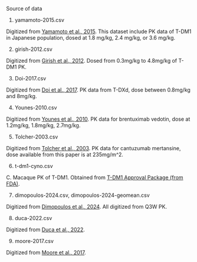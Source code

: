 Source of data 

1. yamamoto-2015.csv

Digitized from [Yamamoto et al., 2015](https://academic.oup.com/jjco/article/45/1/12/887438). This dataset include PK data of T-DM1 in Japanese population, dosed at 1.8 mg/kg, 2.4 mg/kg, or 3.6 mg/kg.

2. girish-2012.csv

Digitized from [Girish et al., 2012](https://link.springer.com/article/10.1007/s00280-011-1817-3). Dosed from 0.3mg/kg to 4.8mg/kg of T-DM1 PK. 

3. Doi-2017.csv

Digitized from [Doi et al., 2017](https://pubmed.ncbi.nlm.nih.gov/29037983/). PK data from T-DXd, dose between 0.8mg/kg and 8mg/kg. 

4. Younes-2010.csv

Digitized from [Younes et al., 2010](https://www.nejm.org/doi/full/10.1056/NEJMoa1002965). PK data for brentuximab vedotin, dose at 1.2mg/kg, 1.8mg/kg, 2.7mg/kg.  

5. Tolcher-2003.csv

Digitized from [Tolcher et al., 2003](https://pubmed.ncbi.nlm.nih.gov/12525512/). PK data for cantuzumab mertansine, dose available from this paper is at 235mg/m^2. 

6. t-dm1-cyno.csv

C. Macaque PK of T-DM1. Obtained from [T-DM1 Approval Package (from FDA)](https://www.accessdata.fda.gov/drugsatfda_docs/nda/2013/125427Orig1s000TOC.cfm). 

7. dimopoulos-2024.csv, dimopoulos-2024-geomean.csv

Digitized from [Dimopoulos et al., 2024](https://www.tandfonline.com/doi/full/10.1080/10428194.2024.2373331). All digitized from Q3W PK. 

8. duca-2022.csv

Digitized from [Duca et al., 2022](https://aacrjournals.org/mct/article/21/4/625/689567/A-First-in-Human-Phase-I-Multicenter-Open-Label). 

9. moore-2017.csv

Digitized from [Moore et al., 2017](https://pmc.ncbi.nlm.nih.gov/articles/PMC6896318/).